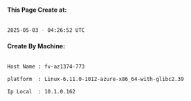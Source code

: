 
   
#### This Page Create at:

```bash

2025-05-03 - 04:26:52 UTC

```

#### Create By Machine:

```bash

Host Name : fv-az1374-773

platform  : Linux-6.11.0-1012-azure-x86_64-with-glibc2.39

Ip Local  : 10.1.0.162

```


